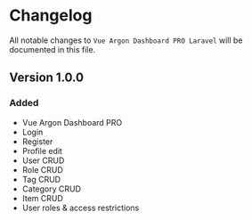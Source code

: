 # Changelog

All notable changes to `Vue Argon Dashboard PRO Laravel`  will be documented in this file.

## Version 1.0.0

### Added
- Vue Argon Dashboard PRO
- Login
- Register
- Profile edit
- User CRUD
- Role CRUD
- Tag CRUD
- Category CRUD
- Item CRUD
- User roles & access restrictions
